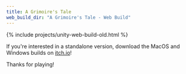 ```yaml
---
title: A Grimoire's Tale
web_build_dir: "A Grimoire's Tale - Web Build"
---
```


{% include projects/unity-web-build-old.html %}  

If you're interested in a standalone version, download the MacOS and Windows builds on [itch.io](https://toastylionstudios.itch.io/a-grimoires-tale)!

Thanks for playing!
